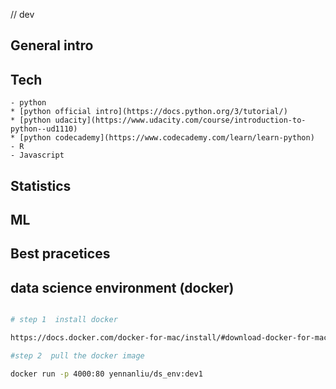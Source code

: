 
// dev 


## General intro 



## Tech 
	- python 
	* [python official intro](https://docs.python.org/3/tutorial/)
	* [python udacity](https://www.udacity.com/course/introduction-to-python--ud1110)
	* [python codecademy](https://www.codecademy.com/learn/learn-python)
	- R 
	- Javascript 

## Statistics 

## ML 

## Best pracetices 

## data science environment (docker)

```bash

# step 1  install docker 

https://docs.docker.com/docker-for-mac/install/#download-docker-for-mac

#step 2  pull the docker image 

docker run -p 4000:80 yennanliu/ds_env:dev1 

```


